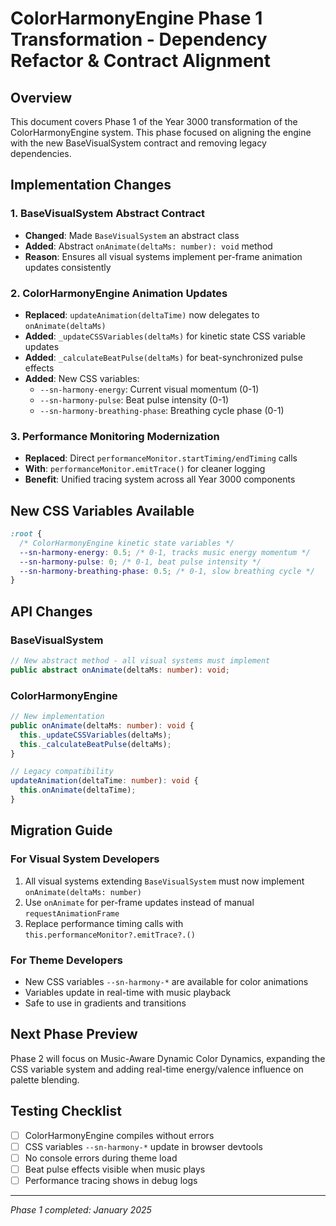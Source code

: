 # ColorHarmonyEngine Phase 1 Transformation - Dependency Refactor & Contract Alignment

## Overview

This document covers Phase 1 of the Year 3000 transformation of the ColorHarmonyEngine system. This phase focused on aligning the engine with the new BaseVisualSystem contract and removing legacy dependencies.

## Implementation Changes

### 1. BaseVisualSystem Abstract Contract

- **Changed**: Made `BaseVisualSystem` an abstract class
- **Added**: Abstract `onAnimate(deltaMs: number): void` method
- **Reason**: Ensures all visual systems implement per-frame animation updates consistently

### 2. ColorHarmonyEngine Animation Updates

- **Replaced**: `updateAnimation(deltaTime)` now delegates to `onAnimate(deltaMs)`
- **Added**: `_updateCSSVariables(deltaMs)` for kinetic state CSS variable updates
- **Added**: `_calculateBeatPulse(deltaMs)` for beat-synchronized pulse effects
- **Added**: New CSS variables:
  - `--sn-harmony-energy`: Current visual momentum (0-1)
  - `--sn-harmony-pulse`: Beat pulse intensity (0-1)
  - `--sn-harmony-breathing-phase`: Breathing cycle phase (0-1)

### 3. Performance Monitoring Modernization

- **Replaced**: Direct `performanceMonitor.startTiming/endTiming` calls
- **With**: `performanceMonitor.emitTrace()` for cleaner logging
- **Benefit**: Unified tracing system across all Year 3000 components

## New CSS Variables Available

```css
:root {
  /* ColorHarmonyEngine kinetic state variables */
  --sn-harmony-energy: 0.5; /* 0-1, tracks music energy momentum */
  --sn-harmony-pulse: 0; /* 0-1, beat pulse intensity */
  --sn-harmony-breathing-phase: 0.5; /* 0-1, slow breathing cycle */
}
```

## API Changes

### BaseVisualSystem

```typescript
// New abstract method - all visual systems must implement
public abstract onAnimate(deltaMs: number): void;
```

### ColorHarmonyEngine

```typescript
// New implementation
public onAnimate(deltaMs: number): void {
  this._updateCSSVariables(deltaMs);
  this._calculateBeatPulse(deltaMs);
}

// Legacy compatibility
updateAnimation(deltaTime: number): void {
  this.onAnimate(deltaTime);
}
```

## Migration Guide

### For Visual System Developers

1. All visual systems extending `BaseVisualSystem` must now implement `onAnimate(deltaMs: number)`
2. Use `onAnimate` for per-frame updates instead of manual `requestAnimationFrame`
3. Replace performance timing calls with `this.performanceMonitor?.emitTrace?.()`

### For Theme Developers

- New CSS variables `--sn-harmony-*` are available for color animations
- Variables update in real-time with music playback
- Safe to use in gradients and transitions

## Next Phase Preview

Phase 2 will focus on Music-Aware Dynamic Color Dynamics, expanding the CSS variable system and adding real-time energy/valence influence on palette blending.

## Testing Checklist

- [ ] ColorHarmonyEngine compiles without errors
- [ ] CSS variables `--sn-harmony-*` update in browser devtools
- [ ] No console errors during theme load
- [ ] Beat pulse effects visible when music plays
- [ ] Performance tracing shows in debug logs

---

_Phase 1 completed: January 2025_
